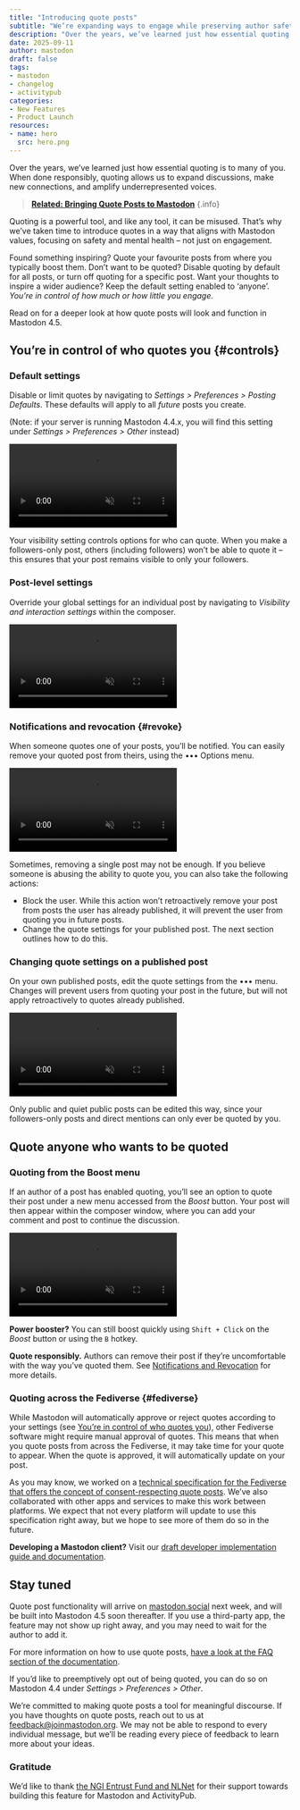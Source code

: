 ```yaml
---
title: "Introducing quote posts"
subtitle: "We’re expanding ways to engage while preserving author safety."
description: "Over the years, we’ve learned just how essential quoting is to many of you. When done responsibly, quoting allows us to expand discussions, make new connections, and amplify underrepresented voices. Here's how quote posts will work on Mastodon."
date: 2025-09-11
author: mastodon
draft: false
tags:
- mastodon
- changelog
- activitypub
categories:
- New Features
- Product Launch
resources:
- name: hero
  src: hero.png
---
```


Over the years, we’ve learned just how essential quoting is to many of you. When done responsibly, quoting allows us to expand discussions, make new connections, and amplify underrepresented voices.

> [**Related: Bringing Quote Posts to Mastodon**](https://blog.joinmastodon.org/2025/02/bringing-quote-posts-to-mastodon/)
{.info}

Quoting is a powerful tool, and like any tool, it can be misused. That’s why we’ve taken time to introduce quotes in a way that aligns with Mastodon values, focusing on safety and mental health – not just on engagement.

Found something inspiring? Quote your favourite posts from where you typically boost them. Don’t want to be quoted? Disable quoting by default for all posts, or turn off quoting for a specific post. Want your thoughts to inspire a wider audience? Keep the default setting enabled to ‘anyone’. *You’re in control of how much or how little you engage.*

Read on for a deeper look at how quote posts will look and function in Mastodon 4.5.

## You’re in control of who quotes you {#controls}

### Default settings

Disable or limit quotes by navigating to *Settings > Preferences > Posting Defaults*. These defaults will apply to all *future* posts you create.

(Note: if your server is running Mastodon 4.4.x, you will find this setting under *Settings > Preferences > Other* instead)

<video src="defaults.mp4" autoplay playsinline muted loop class="rounded-md shadow-lg"></video>

Your visibility setting controls options for who can quote. When you make a followers-only post, others (including followers) won’t be able to quote it – this ensures that your post remains visible to only your followers.

### Post-level settings

Override your global settings for an individual post by navigating to *Visibility and interaction settings* within the composer.

<video src="individual-post.mp4" autoplay playsinline muted loop class="rounded-md shadow-lg"></video>

### Notifications and revocation {#revoke}

When someone quotes one of your posts, you’ll be notified. You can easily remove your quoted post from theirs, using the ••• Options menu.

<video src="revoke.mp4" autoplay playsinline muted loop class="rounded-md shadow-lg"></video>

Sometimes, removing a single post may not be enough. If you believe someone is abusing the ability to quote you, you can also take the following actions:

- Block the user. While this action won’t retroactively remove your post from posts the user has already published, it will prevent the user from quoting you in future posts.
- Change the quote settings for your published post. The next section outlines how to do this.

### Changing quote settings on a published post

On your own published posts, edit the quote settings from the ••• menu. Changes will prevent users from quoting your post in the future, but will not apply retroactively to quotes already published.

<video src="change-post.mp4" autoplay playsinline muted loop class="rounded-md shadow-lg"></video>

Only public and quiet public posts can be edited this way, since your followers-only posts and direct mentions can only ever be quoted by you.

## Quote anyone who wants to be quoted

### Quoting from the Boost menu

If an author of a post has enabled quoting, you’ll see an option to quote their post under a new menu accessed from the *Boost* button.
Your post will then appear within the composer window, where you can add your comment and post to continue the discussion.

<video src="initiate.mp4" autoplay playsinline muted loop class="rounded-md shadow-lg"></video>

**Power booster?** You can still boost quickly using `Shift + Click` on the *Boost* button or using the `B` hotkey.

**Quote responsibly.** Authors can remove their post if they’re uncomfortable with the way you’ve quoted them. See [Notifications and Revocation](#revoke) for more details.

### Quoting across the Fediverse {#fediverse}

While Mastodon will automatically approve or reject quotes according to your settings (see [You’re in control of who quotes you](#controls)), other Fediverse software might require manual approval of quotes. This means that when you quote posts from across the Fediverse, it may take time for your quote to appear. When the quote is approved, it will automatically update on your post.

As you may know, we worked on a [technical specification for the Fediverse that offers the concept of consent-respecting quote posts](https://codeberg.org/fediverse/fep/src/branch/main/fep/044f/fep-044f.md). We’ve also collaborated with other apps and services to make this work between platforms. We expect that not every platform will update to use this specification right away, but we hope to see more of them do so in the future.

**Developing a Mastodon client?** Visit our [draft developer implementation guide and documentation](https://github.com/mastodon/documentation/pull/1710).

## Stay tuned

Quote post functionality will arrive on [mastodon.social](http://mastodon.social) next week, and will be built into Mastodon 4.5 soon thereafter. If you use a third-party app, the feature may not show up right away, and you may need to wait for the author to add it.

For more information on how to use quote posts, [have a look at the FAQ section of the documentation](https://docs.joinmastodon.org/user/posting/quote-posts/#faq).

If you’d like to preemptively opt out of being quoted, you can do so on Mastodon 4.4 under *Settings > Preferences > Other*.

We’re committed to making quote posts a tool for meaningful discourse. If you have thoughts on quote posts, reach out to us at [feedback@joinmastodon.org](mailto:feedback@joinmastodon.org). We may not be able to respond to every individual message, but we’ll be reading every piece of feedback to learn more about your ideas.

### Gratitude

We’d like to thank [the NGI Entrust Fund and NLNet](https://nlnet.nl/project/Mastodon-Quoting/) for their support towards building this feature for Mastodon and ActivityPub.
